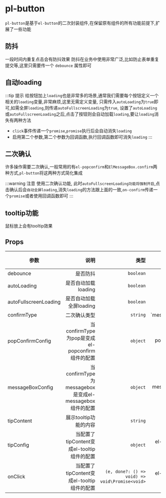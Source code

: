 # pl-button

`pl-button`是基于`el-button`的二次封装组件,在保留原有组件的所有功能前提下,扩展了一些功能

## 防抖



一段时间内重复点击会有防抖效果
防抖在业务中使用非常广泛,比如防止表单重复提交等,这里只需要传一个 `debounce` 属性即可

<demo-block>
<button-01></button-01>
<template v-slot:code>

<<< docs/demos/button/button-01.vue

</template>

</demo-block> 

## 自动loading
:::tip 提示
给按钮加上`loading`也是非常多的场景,通常我们需要每个按钮定义一个相关的`loading`变量,非常麻烦,这里无需定义变量,
只需传入`autoLoading`为`true`即可,如需全屏`loading`,则传递`autoFullscreenLoading`为`true`,
设置了`autoLoading`或`autoFullscreenLoading`之后,点击了按钮则会自动加载`loading`,要让`loading`消失有两种方法
- `click`事件传递一个`promise`,`promise`执行后会自动消失`loading`
-  启用第二个参数,第二个参数为回调函数,执行回调函数即可消失`loading`
:::


<demo-block>
<button-02></button-02>
<template v-slot:code>

<<< docs/demos/button/button-02.vue

</template>


</demo-block> 

## 二次确认

许多操作需要二次确认,一般常用的有`el-popconfirm`和`ElMessageBox.confirm`两种方式,`pl-button`将这两种方式简化集成

:::warning 注意
使用二次确认功能,
此时`autoFullscreenLoading功能将强制开启`,点击确认后会`自动全屏loading`,消失`loading`的方法跟上面的一致,`on-confirm`传递一个`promise`或者使用回调函数即可
:::

<demo-block>

<button-03></button-03>

<template v-slot:code>

<<< docs/demos/button/button-03.vue

</template>


</demo-block> 

## tooltip功能
鼠标放上会有tooltip效果

<demo-block>

<button-04></button-04>

<template v-slot:code>

<<< docs/demos/button/button-04.vue

</template>


</demo-block> 

## Props

| 参数  | 说明 |   类型 |         值 |默认值|
| ----- | ---: | -----: | ---------: |------:|
| debounce  | 是否防抖 | `boolean` | - |-|
| autoLoading | 是否自动加载loading | `boolean` |  - |-|
| autoFullscreenLoading | 是否自动加载全屏loading | `boolean` |  - |-|
| confirmType | 二次确认类型 | `string` |`messagebox|pop`|-|
| popConfirmConfig | 当confirmType为pop是变成el-popconfirm组件的配置 | `object` |el-popconfirm的属性|-|
| messageBoxConfig | 当confirmType为messagebox是变成el-messagebox组件的配置 | `object` |el-messagebox的属性|-|
| tipContent | 展示tooltip功能的内容 | `string` |-|-|
| tipConfig | 当配置了tipContent变成el-tooltip组件的配置 | `object` |el-tooltip的属性|-|
| onClick | 当配置了tipContent变成el-tooltip组件的配置 | `(e, done?: () => void) => void\Promise<void> ` |el-tooltip的属性|-|




<script setup>
import {ref} from 'vue';
import Button01 from '../demos/button/button-01.vue';
import Button02 from '../demos/button/button-02.vue';
import Button03 from '../demos/button/button-03.vue';
import Button04 from '../demos/button/button-04.vue';
import DemoBlock from '../components/DemoBlock.vue';
</script>
